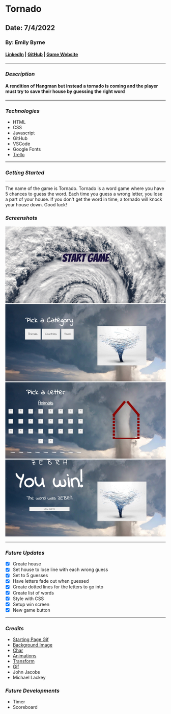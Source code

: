# Tornado

## Date: 7/4/2022

### By: Emily Byrne

#### [LinkedIn](https://www.linkedin.com/in/emilybyrne3/) | [GitHub](https://github.com/embyrne13) | [Game Website](https://tornado.surge.sh/)

---

### **_Description_**

#### A rendition of Hangman but instead a tornado is coming and the player must try to save their house by guessing the right word

---

### **_Technologies_**

- HTML
- CSS
- Javascript
- GitHub
- VSCode
- Google Fonts
- [Trello](https://trello.com/b/WNqtNdz6/project-1)

---

### **_Getting Started_**

---

The name of the game is Tornado. Tornado is a word game where you have 5 chances to guess the word. Each time you guess a wrong letter, you lose a part of your house. If you don't get the word in time, a tornado will knock your house down. Good luck!

### **_Screenshots_**

![](Start.jpg)
![](PickACategory.jpg)
![](PickALetter.jpg)
![](End.jpg)

---

### **_Future Updates_**

- [x] Create house
- [x] Set house to lose line with each wrong guess
- [x] Set to 5 guesses
- [x] Have letters fade out when guessed
- [x] Create dotted lines for the letters to go into
- [x] Create list of words
- [x] Style with CSS
- [x] Setup win screen
- [x] New game button

---

### **_Credits_**

- [Starting Page Gif](https://media.giphy.com/media/d3mlXPjoK1ROfr9u/giphy-downsized-large.gif)
- [Background Image](https://www.amnh.org/var/ezflow_site/storage/images/media/tornado-leading-image/1666587-1-eng-US/tornado-leading-image.jpg)
- [Char](http://www.mathcs.emory.edu/~cheung/Courses/170/Syllabus/05/char1.html)
- [Animations](https://developer.mozilla.org/en-US/docs/Web/CSS/CSS_Animations/Using_CSS_animations)
- [Transform](https://developer.mozilla.org/en-US/docs/Web/CSS/transform)
- [Gif](https://giphy.com/embed/iGjYHsBHD9E3pQxCAQ)
- John Jacobs
- Michael Lackey

### **_Future Developments_**

- Timer
- Scoreboard
